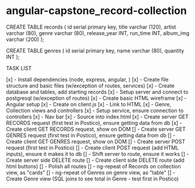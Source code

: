 # angular-capstone_record-collection

CREATE TABLE records (
id serial primary key,
title varchar (120),
artist varchar (80),
genre varchar (80),
release_year INT,
run_time INT,
album_img varchar (200)
);

CREATE TABLE genres (
id serial primary key,
name varchar (80),
quantity INT
);

TASK LIST

[x] - Install dependencies (node, express, angular, )
[x] - Create file structure and basic files (w/exception of routes, services)
[x] - Create database and tables, add starting records
[x] - Setup server and connect to postgresql (w/exception of routes)
[x] - Create basic HTML wireframe
[x] - Angular setup
    [x] - Create on client.js
    [x] - Link to HTML
    [x] - Genre, Collection views and controllers
    [x] - Setup service, ensure connection to controllers
    [x] - Nav bar
    [x] - Source into index.html
[x] - Create server GET RECORDS request (first test in Postico), ensure getting data from db
[x] - Create client GET RECORDS request, show on DOM
[] - Create server GET GENRES request (first test in Postico), ensure getting data from db
[] - Create client GET GENRES request, show on DOM
[] - Create server POST request (first test in Postico)
[] - Create client POST request (add HTML inputs), ensure it makes it to db
[] - Shift server to route, ensure it works
[] - Create server side DELETE route 
[] - Create client side DELETE route (add html buttons)
[] - Polish all routes
    [] - ng-repeat of Records on collection view, as "cards"
    [] - ng-repeat of Genres on genre view, as "table"
[] - Create Genre view (SQL joins to see total in Genre - test first in Postico)

